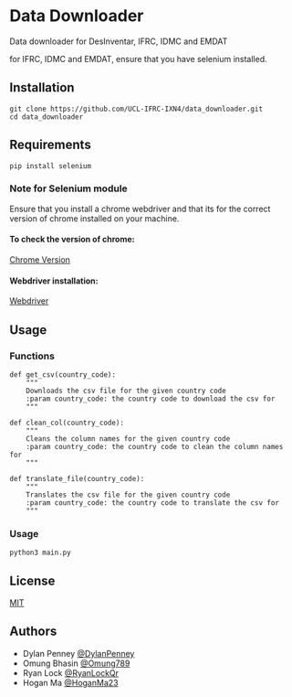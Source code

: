 # Data Downloader

Data downloader for DesInventar, IFRC, IDMC and EMDAT

for IFRC, IDMC and EMDAT, ensure that you have selenium installed.

## Installation

```
git clone https://github.com/UCL-IFRC-IXN4/data_downloader.git
cd data_downloader
```

## Requirements

```
pip install selenium
```

### Note for Selenium module

Ensure that you install a chrome webdriver and that its for the correct version of chrome installed on your machine.

#### To check the version of chrome:

[Chrome Version](https://www.google.com/intl/en_uk/chrome/update/)

#### Webdriver installation:

[Webdriver](https://sites.google.com/chromium.org/driver/)

## Usage

### Functions

```
def get_csv(country_code):
    """
    Downloads the csv file for the given country code
    :param country_code: the country code to download the csv for
    """

def clean_col(country_code):
    """
    Cleans the column names for the given country code
    :param country_code: the country code to clean the column names for
    """

def translate_file(country_code):
    """
    Translates the csv file for the given country code
    :param country_code: the country code to translate the csv for
    """
```

### Usage

```
python3 main.py
```

## License

[MIT](https://choosealicense.com/licenses/mit/)

## Authors

- Dylan Penney [@DylanPenney](https://www.github.com/DylanPenney)
- Omung Bhasin [@Omung789](https://www.github.com/Omung789)
- Ryan Lock [@RyanLockQr](https://www.github.com/RyanLockQr)
- Hogan Ma [@HoganMa23](https://www.github.com/HoganMa23)
